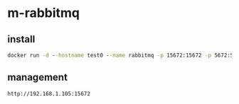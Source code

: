 # m-rabbitmq

## install

```cmd
docker run -d --hostname test0 --name rabbitmq -p 15672:15672 -p 5672:5672 -e RABBITMQ_DEFAULT_USER=test -e RABBITMQ_DEFAULT_PASS=Qwe456 -e RABBITMQ_DEFAULT_VHOST=token rabbitmq:3-management
```

## management

`http://192.168.1.105:15672`
